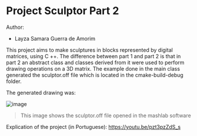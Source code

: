 # Project Sculptor Part 2

Author: 
* Layza Samara Guerra de Amorim

This project aims to make sculptures in blocks represented by digital matrices, using C ++.
The difference between part 1 and part 2 is that in part 2 an abstract class and classes derived from it were used to perform drawing operations on a 3D matrix.
The example done in the main class generated the sculptor.off file which is located in the cmake-build-debug folder.

The generated drawing was:

![image](https://user-images.githubusercontent.com/30451283/126746531-59e54a07-4126-4fa8-9f82-6b5fa02d378c.png)

> This image shows the sculptor.off file opened in the mashlab software


Explication of the project (in Portuguese): 
https://youtu.be/pzt3pzZdS_s
